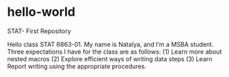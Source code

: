 # hello-world
STAT- First Repository

Hello class STAT 6863-01. My name is Natalya, and I’m a MSBA student. Three expectations I have for the class are as follows: 
(1) Learn more about nested macros
(2) Explore efficient ways of writing data steps
(3) Learn Report writing using the appropriate procedures.

